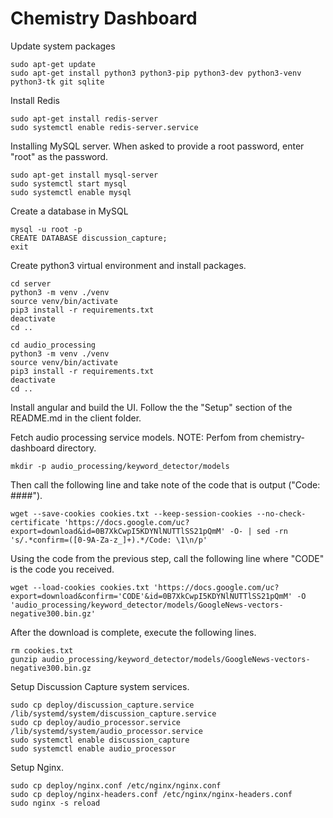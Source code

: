 # Chemistry Dashboard

Update system packages
```
sudo apt-get update
sudo apt-get install python3 python3-pip python3-dev python3-venv python3-tk git sqlite
```

Install Redis
```
sudo apt-get install redis-server
sudo systemctl enable redis-server.service
```

Installing MySQL server.  When asked to provide a root password, enter "root" as the password.
```
sudo apt-get install mysql-server
sudo systemctl start mysql
sudo systemctl enable mysql
```

Create a database in MySQL
```
mysql -u root -p
CREATE DATABASE discussion_capture;
exit
```

Create python3 virtual environment and install packages.
```
cd server
python3 -m venv ./venv
source venv/bin/activate
pip3 install -r requirements.txt
deactivate
cd ..

cd audio_processing
python3 -m venv ./venv
source venv/bin/activate
pip3 install -r requirements.txt
deactivate
cd ..
```

Install angular and build the UI.
Follow the the "Setup" section of the README.md in the client folder.

Fetch audio processing service models.
NOTE: Perfom from chemistry-dashboard directory.
```
mkdir -p audio_processing/keyword_detector/models
```
Then call the following line and take note of the code that is output ("Code: ####").
```
wget --save-cookies cookies.txt --keep-session-cookies --no-check-certificate 'https://docs.google.com/uc?export=download&id=0B7XkCwpI5KDYNlNUTTlSS21pQmM' -O- | sed -rn 's/.*confirm=([0-9A-Za-z_]+).*/Code: \1\n/p'
```
Using the code from the previous step, call the following line where "CODE" is the code you received.
```
wget --load-cookies cookies.txt 'https://docs.google.com/uc?export=download&confirm='CODE'&id=0B7XkCwpI5KDYNlNUTTlSS21pQmM' -O 'audio_processing/keyword_detector/models/GoogleNews-vectors-negative300.bin.gz'
```
After the download is complete, execute the following lines.
```
rm cookies.txt
gunzip audio_processing/keyword_detector/models/GoogleNews-vectors-negative300.bin.gz
```

Setup Discussion Capture system services.
```
sudo cp deploy/discussion_capture.service /lib/systemd/system/discussion_capture.service
sudo cp deploy/audio_processor.service /lib/systemd/system/audio_processor.service
sudo systemctl enable discussion_capture
sudo systemctl enable audio_processor
```

Setup Nginx.
```
sudo cp deploy/nginx.conf /etc/nginx/nginx.conf
sudo cp deploy/nginx-headers.conf /etc/nginx/nginx-headers.conf
sudo nginx -s reload

```
